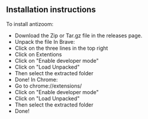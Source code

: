 ## Installation instructions
To install antizoom:
- Download the Zip or Tar.gz file in the releases page. 
- Unpack the file
In Brave:
- Click on the three lines in the top right
- Click on Extentions
- Click on "Enable developer mode"
- Click on "Load Unpacked"
- Then select the extracted folder
- Done!
In Chrome:
- Go to chrome://extensions/
- Click on "Enable developer mode"
- Click on "Load Unpacked"
- Then select the extracted folder
- Done!

